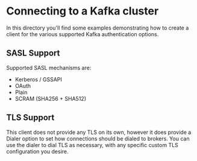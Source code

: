 # Connecting to a Kafka cluster

In this directory you'll find some examples demonstrating how to create a client for the various supported Kafka authentication options.

## SASL Support

Supported SASL mechanisms are:

- Kerberos / GSSAPI
- OAuth
- Plain
- SCRAM (SHA256 + SHA512)

## TLS Support

This client does not provide any TLS on its own, however it does provide a Dialer option to set how connections should be dialed to brokers. You can use the dialer to dial TLS as necessary, with any specific custom TLS configuration you desire.
